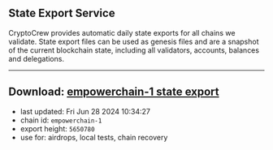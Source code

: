 ## State Export Service
CryptoCrew provides automatic daily state exports for all chains we validate. State export files can be used as genesis files and are a snapshot of the current blockchain state, including all validators, accounts, balances and delegations.

---
**Download: [empowerchain-1 state export](https://dl-eu2.ccvalidators.com/SERVICE/empowerchain/empowerchain-1_export_5650780.json)**
---

- last updated: Fri Jun 28 2024 10:34:27
- chain id: `empowerchain-1`
- export height: `5650780`
- use for: airdrops, local tests, chain recovery
